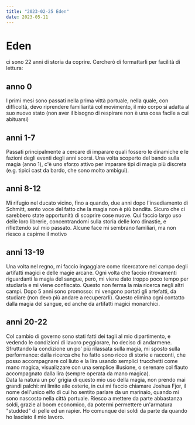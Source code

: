 ```yaml
---
title: "2023-02-25 Eden"
date: 2023-05-11
---
```

# Eden

ci sono 22 anni di storia da coprire. Cercherò di formattarli per facilità di lettura:

## anno 0
I primi mesi sono passati nella prima vittà portuale, nella quale, con difficoltà, devo riprendere familiarità col movimento, il mio corpo si adatta al suo nuovo stato (non aver il bisogno di respirare non è una cosa facile a cui abituarsi)

## anni 1-7
Passati principalmente a cercare di imparare quali fossero le dinamiche e le fazioni degli eventi degli anni scorsi. Una volta scoperto del bando sulla magia (anno 1), c'è uno sforzo attivo per imparare tipi di magia più discreta (e.g. tipici cast da bardo, che sono molto ambigui).

## anni 8-12
Mi rifugio nel ducato vicino, fino a quando, due anni dopo l'insediamento di Schmitt, sento voce del fatto che la magia non è più bandita. Sicuro che ci sarebbero state opportunità di scoprire cose nuove. Qui faccio largo uso delle loro librerie, concentrandomi sulla storia delle loro dinastie, e riflettendo sul mio passato. Alcune face mi sembrano familiari, ma non riesco a capirne il motivo

## anni 13-19
Una volta nel regno, mi faccio ingaggiare come ricercatore nel campo degli artifatti magici e delle magie arcane. Ogni volta che faccio ritrovamenti riguardanti la magia del sangue, però, mi viene dato troppo poco tempo per studiarla e mi viene confiscato. Questo non ferma la mia ricerca negli altri campi. Dopo 5 anni sono promosso: mi vengono portati gli artefatti, da studiare (non devo più andare a recuperarli). Questo elimina ogni contatto dalla magia del sangue, ed anche da artifatti magici monarchici.

## anni 20-22
Col cambio di governo sono stati fatti dei tagli al mio dipartimento, e vedendo le condizioni di lavoro peggiorare, ho deciso di andarmene. Sfruttando la condizione un po' più rilassata sulla magia, mi sposto sulla performance: dalla ricerca che ho fatto sono ricco di storie e racconti, che posso accompagnare col liuto e la lira usando semplici trucchetti come mano magica, visualizzare con una semplice illusione, o serenare col flauto accompagnato dalla lira (sempre operata da mano magica).  
Data la natura un po' grigia di questo mio uso della magia, non prendo mai grandi palchi: mi limito alle osterie, in cui mi faccio chiamare Joshua Fjor, il nome dell'unico elfo di cui ho sentito parlare da un marinaio, quando mi sono nascosto nella città portuale. Riesco a mettere da parte abbastanza soldi, grazie al boom economico, da potermi permettere un'armatura "studded" di pelle ed un rapier. Ho comunque dei soldi da parte da quando ho lasciato il mio lavoro.

